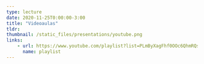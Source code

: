 ```yaml
---
type: lecture
date: 2020-11-25T0:00:00-3:00
title: "Videoaulas"
tldr:
thumbnail: /static_files/presentations/youtube.png
links: 
    - url: https://www.youtube.com/playlist?list=PLmByXagFhf0OOc6QhmRQsfLt2qZ7dgfXA
      name: playlist
---
```

